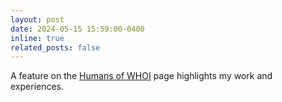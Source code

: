 ```yaml
---
layout: post
date: 2024-05-15 15:59:00-0400
inline: true
related_posts: false
---
```


A feature on the [Humans of WHOI](https://www.whoi.edu/kriish-hate/) page highlights my work and experiences.